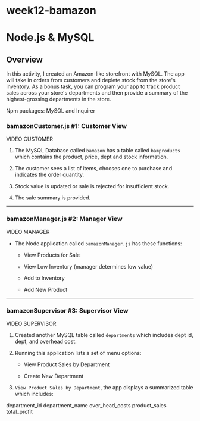 # week12-bamazon

# Node.js & MySQL

## Overview

In this activity, I created an Amazon-like storefront with MySQL. The app will take in orders from customers and deplete stock from the store's inventory. As a bonus task, you can program your app to track product sales across your store's departments and then provide a summary of the highest-grossing departments in the store.

Npm packages: MySQL and Inquirer 

### bamazonCustomer.js  #1: Customer View 

VIDEO CUSTOMER

1. The MySQL Database called `bamazon` has a table called `bamproducts` which contains the product, price, dept and stock information.

2. The customer sees a list of items, chooses one to purchase and indicates the order quantity.

3. Stock value is updated or sale is rejected for insufficient stock.

4. The sale summary is provided.

- - -

### bamazonManager.js #2: Manager View

VIDEO MANAGER

* The Node application called `bamazonManager.js` has these functions:

    * View Products for Sale
    
    * View Low Inventory (manager determines low value)
    
    * Add to Inventory
    
    * Add New Product

- - -

### bamazonSupervisor #3: Supervisor View 

VIDEO SUPERVISOR

1. Created another MySQL table called `departments` which includes dept id, dept, and overhead cost.


2. Running this application lists a set of menu options:

   * View Product Sales by Department
   
   * Create New Department

3. `View Product Sales by Department`, the app displays a summarized table which includes:

department_id
department_name
over_head_costs
product_sales
total_profit
